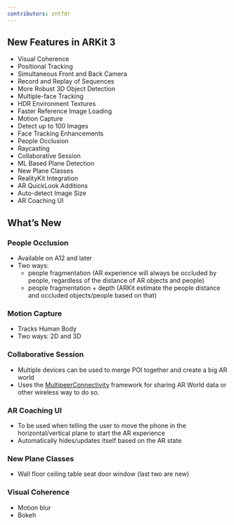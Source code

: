 ```yaml
---
contributors: zntfdr
---
```


## New Features in ARKit 3

- Visual Coherence
- Positional Tracking
- Simultaneous Front and Back Camera
- Record and Replay of Sequences
- More Robust 3D Object Detection
- Multiple-face Tracking
- HDR Environment Textures
- Faster Reference Image Loading
- Motion Capture
- Detect up to 100 Images
- Face Tracking Enhancements
- People Occlusion
- Raycasting
- Collaborative Session
- ML Based Plane Detection
- New Plane Classes
- RealityKit Integration
- AR QuickLook Additions
- Auto-detect Image Size 
- AR Coaching UI 

## What’s New

### People Occlusion 

- Available on A12 and later
- Two ways: 
  - people fragmentation (AR experience will always be occluded by people, regardless of the distance of AR objects and people)
  - people fragmentation + depth (ARKit estimate the people distance and occluded objects/people based on that)

### Motion Capture

- Tracks Human Body
- Two ways: 2D and 3D

### Collaborative Session

- Multiple devices can be used to merge POI together and create a big AR world
- Uses the [MultipeerConnectivity](https://developer.apple.com/documentation/multipeerconnectivity) framework for sharing AR World data or other wireless way to do so.

### AR Coaching UI

- To be used when telling the user to move the phone in the horizontal/vertical plane to start the AR experience
- Automatically hides/updates itself based on the AR state

### New Plane Classes

- Wall floor ceiling table seat door window (last two are new)

### Visual Coherence

- Motion blur
- Bokeh 
